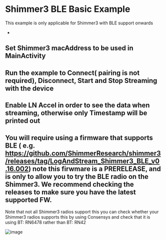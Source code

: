 # Shimmer3 BLE Basic Example

This
example
is
only
applicable
for
Shimmer3
with
BLE
support
onwards

-
Set
Shimmer3
macAddress
to
be
used
in
MainActivity
-
Run
the
example
to
Connect(
pairing
is
not
required),
Disconnect,
Start
and
Stop
Streaming
with
the
device
-
Enable
LN
Accel
in
order
to
see
the
data
when
streaming,
otherwise
only
Timestamp
will
be
printed
out
-
You
will
require
using
a
firmware
that
supports
BLE (
e.g. https://github.com/ShimmerResearch/shimmer3/releases/tag/LogAndStream_Shimmer3_BLE_v0.16.002)
note
this
firwmare
is
a
PRERELEASE,
and
is
only
to
allow
you
to
try
the
BLE
radio
on
the
Shimmer3.
We
recommend
checking
the
releases
to
make
sure
you
have
the
latest
supported
FW.
-
Note
that
not
all
Shimmer3
radios
support
this
you
can
check
whether
your
Shimmer3
radios
supports
this
by
using
Consensys
and
check
that
it
is
using
BT:
RN6478
rather
than
BT:
RN42

![image](https://github.com/ShimmerEngineering/ShimmerAndroidAPI/assets/9572576/25a5a26c-d14a-4890-9592-6b74f07024e0)


